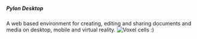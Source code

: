 #####                     #####
#####    Pylon Desktop    #####
#####                     #####

A web based environment for creating, editing and sharing documents and media on desktop, mobile and virtual reality.
![Voxel cells :)](https://datahexagon.com/jeremy/Pylon/VR/Screenshot_21.png "Voxel cells for file / folder / activity organization.")
